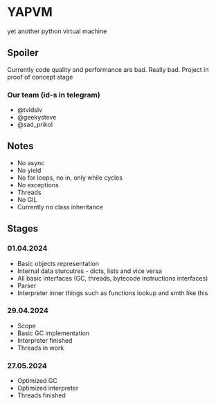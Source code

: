 # YAPVM
yet another python virtual machine

## Spoiler
Currently code quality and performance are bad. 
Really bad. Project in proof of concept stage

### Our team (id-s in telegram)
* @tvldslv
* @geekysteve
* @sad_prikol

## Notes
* No async
* No yield
* No for loops, no in, only while cycles
* No exceptions
* Threads
* No GIL
* Currently no class inheritance

## Stages
### 01.04.2024
* Basic objects representation
* Internal data sturcutres - dicts, lists and vice versa
* All basic interfaces (GC, threads, bytecode instructions interfaces)
* Parser
* Interpreter inner things such as functions lookup and smth like this

### 29.04.2024
* Scope
* Basic GC implementation
* Interpreter finished 
* Threads in work

### 27.05.2024
* Optimized GC
* Optimized interpreter
* Threads finished

